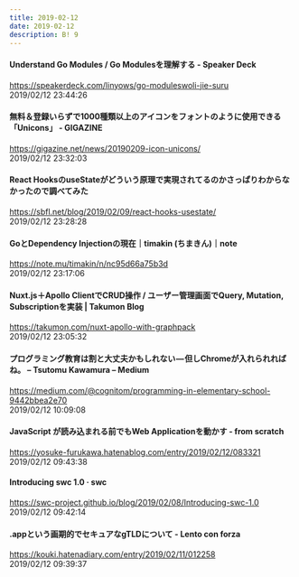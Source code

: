```yaml
---
title: 2019-02-12
date: 2019-02-12
description: B! 9
---
```


#### Understand Go Modules / Go Modulesを理解する - Speaker Deck
https://speakerdeck.com/linyows/go-moduleswoli-jie-suru<br>
2019/02/12 23:44:26<br>


#### 無料＆登録いらずで1000種類以上のアイコンをフォントのように使用できる「Unicons」 - GIGAZINE
https://gigazine.net/news/20190209-icon-unicons/<br>
2019/02/12 23:32:03<br>


#### React HooksのuseStateがどういう原理で実現されてるのかさっぱりわからなかったので調べてみた
https://sbfl.net/blog/2019/02/09/react-hooks-usestate/<br>
2019/02/12 23:28:28<br>


#### GoとDependency Injectionの現在｜timakin (ちまきん)｜note
https://note.mu/timakin/n/nc95d66a75b3d<br>
2019/02/12 23:17:06<br>


#### Nuxt.js＋Apollo ClientでCRUD操作 / ユーザー管理画面でQuery, Mutation, Subscriptionを実装 | Takumon Blog
https://takumon.com/nuxt-apollo-with-graphpack<br>
2019/02/12 23:05:32<br>


#### プログラミング教育は割と大丈夫かもしれない — 但しChromeが入れられればね。 – Tsutomu Kawamura – Medium
https://medium.com/@cognitom/programming-in-elementary-school-9442bbea2e70<br>
2019/02/12 10:09:08<br>


#### JavaScript が読み込まれる前でもWeb Applicationを動かす - from scratch
https://yosuke-furukawa.hatenablog.com/entry/2019/02/12/083321<br>
2019/02/12 09:43:38<br>


#### Introducing swc 1.0 · swc
https://swc-project.github.io/blog/2019/02/08/Introducing-swc-1.0<br>
2019/02/12 09:42:14<br>


#### .appという画期的でセキュアなgTLDについて - Lento con forza
https://kouki.hatenadiary.com/entry/2019/02/11/012258<br>
2019/02/12 09:39:37<br>


